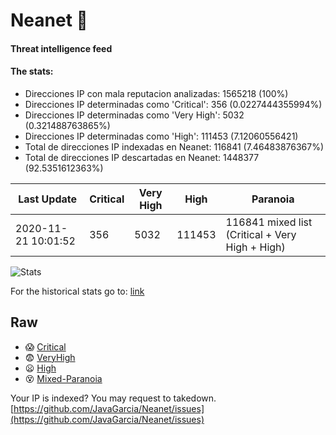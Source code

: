 # Neanet :hocho:
#### Threat intelligence feed
#### The stats:

- Direcciones IP con mala reputacion analizadas: 1565218 (100%)
- Direcciones IP determinadas como 'Critical':  356 (0.0227444355994%)
- Direcciones IP determinadas como 'Very High':  5032 (0.321488763865%)
- Direcciones IP determinadas como 'High':  111453 (7.12060556421)
- Total de direcciones IP indexadas en Neanet:  116841 (7.46483876367%)
- Total de direcciones IP descartadas en Neanet:  1448377 (92.5351612363%)

| Last Update | Critical | Very High | High | Paranoia |
| --- | --- | --- | --- | --- |
| 2020-11-21 10:01:52 | 356 | 5032 | 111453 | 116841 mixed list (Critical + Very High + High)|

![Stats](https://docs.google.com/spreadsheets/d/e/2PACX-1vSnaNMIXVabIpDJjufMlzH7poXnshF3mgd8Is1g9ytUEzVsP5my4Trn8f-xkoLLQ38xpL3HtmUexLo6/pubchart?oid=501124687&format=image)

For the historical stats go to: [link](/stats.csv)
## Raw
- :scream: [Critical](https://raw.githubusercontent.com/JavaGarcia/Neanet/master/blacklists/neanet_critical.txt)
- :fearful: [VeryHigh](https://raw.githubusercontent.com/JavaGarcia/Neanet/master/blacklists/neanet_veryHigh.txtt)
- :frowning: [High](https://raw.githubusercontent.com/JavaGarcia/Neanet/master/blacklists/neanet_high.txt)
- :dizzy_face: [Mixed-Paranoia](https://raw.githubusercontent.com/JavaGarcia/Neanet/master/blacklists/neanet_all.txt)


Your IP is indexed? You may request to takedown. [https://github.com/JavaGarcia/Neanet/issues](https://github.com/JavaGarcia/Neanet/issues)




























































































































































































































































































































































































































































































































































































































































































































































































































































































































































































































































































































































































































































































































































































































































































































































































































































































































































































































































































































































































































































































































































































































































































































































































